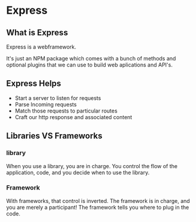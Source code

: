 # Express

## What is Express

Express is a webframework.

It's just an NPM package which comes with a bunch of
methods and optional plugins that we can use to build 
web aplications and API's.

## Express Helps
- Start a server to listen for requests
- Parse Incoming requests
- Match those requests to particular routes
- Craft our http response and associated content


## Libraries VS Frameworks


### library
When you use a library, you are in charge.
You control the flow of the application,
code, and you decide when to use the library.

### Framework
With frameworks, that control is inverted. 
The framework is in charge, and you are
merely a participant! The framework tells
you where to plug in the code.




